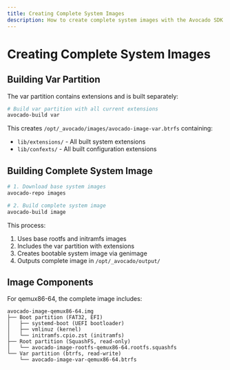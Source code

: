 ```yaml
---
title: Creating Complete System Images
description: How to create complete system images with the Avocado SDK.
---
```


# Creating Complete System Images

## Building Var Partition

The var partition contains extensions and is built separately:

```bash
# Build var partition with all current extensions
avocado-build var
```

This creates `/opt/_avocado/images/avocado-image-var.btrfs` containing:
- `lib/extensions/` - All built system extensions
- `lib/confexts/` - All built configuration extensions

## Building Complete System Image

```bash
# 1. Download base system images
avocado-repo images

# 2. Build complete system image
avocado-build image
```

This process:
1. Uses base rootfs and initramfs images
2. Includes the var partition with extensions
3. Creates bootable system image via genimage
4. Outputs complete image in `/opt/_avocado/output/`

## Image Components

For qemux86-64, the complete image includes:

```
avocado-image-qemux86-64.img
├── Boot partition (FAT32, EFI)
│   ├── systemd-boot (UEFI bootloader)
│   ├── vmlinuz (kernel)
│   └── initramfs.cpio.zst (initramfs)
├── Root partition (SquashFS, read-only)
│   └── avocado-image-rootfs-qemux86-64.rootfs.squashfs
└── Var partition (btrfs, read-write)
    └── avocado-image-var-qemux86-64.btrfs
```